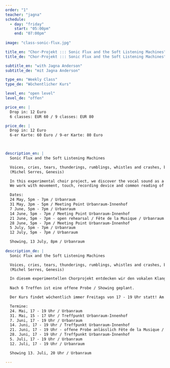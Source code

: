 ```yaml
---
order: "1"
teacher: "jagna"
schedule:
  - day: "friday"
    start: "05:00pm"
    end: "07:00pm"
    
image: "class-sonic-flux.jpg"

title_en: "Chor-Projekt ::: Sonic Flux and the Soft Listening Machines"
title_de: "Chor-Projekt ::: Sonic Flux and the Soft Listening Machines"

subtitle_en: "with Jagna Anderson"
subtitle_de: "mit Jagna Anderson"

type_en: "Weekly Class"
type_de: "Wöchentlicher Kurs"

level_en: "open level"
level_de: "offen"

price_en: |
  Drop in: 12 Euro  
  6 classes: EUR 60 / 9 classes: EUR 80

price_de: |
  Drop in: 12 Euro  
  6-er Karte: 60 Euro / 9-er Karte: 80 Euro  

  

description_en: |
  Sonic Flux and the Soft Listening Machines  

  Voices, cries, tears, thunderings, rumblings, whistles and crashes, breaths, blasts, grindings, blows, chains and beats, cracklings and sounds, growling and waves, moans that die away ... the river of noise carries along a thousand tonalities.  
  (Michel Serres, Genesis)  

  In this experimental choir project, we discover the vocal sound as a material (sonic) flow that precedes us and transcends our individual voices. Accordingly, the ear is the main instrument. Listening is learned in its many interrelationships with the environment and the body (its position, aligment, motility and movement) and as part of the functional circuit between ear and larynx. The self-organization of the sound is in the foreground of our interest and we are surprised by the music that arises between us and the urban noise environment.  
  We work with movement, touch, recording device and common reading of texts about listening, noise, sound, flow, multiples and mingled bodies (i.a. by Michel Serres and Pauline Oliveros). After 6 meetings an open rehearsal / showing is planned.  

  Dates:  
  24 May, 5pm - 7pm / Urbanraum  
  31 May, 3pm - 5pm / Meeting Point Urbanraum-Innenhof  
  7 June, 5pm - 7pm / Urbanraum  
  14 June, 5pm - 7pm / Meeting Point Urbanraum-Innenhof  
  21 June, 5pm - 7pm - open rehearsal / Fête de la Musique / Urbanraum  
  28 June, 5pm - 7pm / Meeting Point Urbanraum-Innenhof  
  5 July, 5pm - 7pm / Urbanraum   
  12 July, 5pm - 7pm / Urbanraum  

  Showing, 13 July, 8pm / Urbanraum  
  
description_de: |
  Sonic Flux and the Soft Listening Machines  

  Voices, cries, tears, thunderings, rumblings, whistles and crashes, breaths, blasts, grindings, blows, chains and beats, cracklings and sounds, growling and waves, moans that die away ... the river of noise carries along a thousand tonalities.  
  (Michel Serres, Genesis)  

  In diesem experimentellen Chorprojekt entdecken wir den vokalen Klang als materiellen (Schall)Fluss, der uns vorausgeht und der unsere individuellen Stimmen überschreitet. Entsprechend ist das Ohr das Hauptinstrument. Erprobt und erlernt wird das Hören in seinen vielseitigen Wechselbeziehungen zur Umgebung und zum Körper (dessen Lage, Ausrichtung, Bewegtheit und Bewegung) sowie als Teil des Funktionskreislaufs zwischen Ohr und Kehlkopf. Die Selbstorganisation des Klangs steht im Vordergrund des Interesses und wir lassen uns überraschen von der Musik, die zwischen uns und der urbanen Geräuschumgebung entsteht. Wir arbeiten mit Bewegung, Berührung, Aufnahmegerät und gemeinsamer Lektüre von Texten über Hören, Geräusch, Klang, Fluss, Gemengen und Gemische (u.a. von Michel Serres und Pauline Oliveros).  
  
  Nach 6 Treffen ist eine offene Probe / Showing geplant.  

  Der Kurs findet wöchentlich immer Freitags von 17 - 19 Uhr statt! Am 31. Mai, 14. Juni und 28. Juni findet der Kurs im Stadtraum statt, Treffpunkt - im Urbanraum-Innenhof.  

  Termine:    
  24. Mai, 17 - 19 Uhr / Urbanraum  
  31. Mai, 15 - 17 Uhr / Treffpunkt Urbanraum-Innenhof  
  7. Juni, 17 - 19 Uhr / Urbanraum  
  14. Juni, 17 - 19 Uhr / Treffpunkt Urbanraum-Innenhof  
  21. Juni, 17 - 19 Uhr - offene Probe anlässlich Fête de la Musique / Urbanraum  
  28. Juni, 17 - 19 Uhr / Treffpunkt Urbanraum-Innenhof  
  5. Juli, 17 - 19 Uhr / Urbanraum   
  12. Juli, 17 - 19 Uhr / Urbanraum  

  Showing 13. Juli, 20 Uhr / Urbanraum    

---
```

